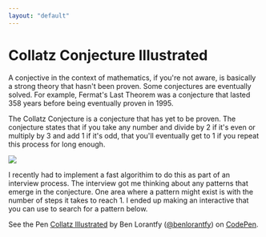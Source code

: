 ```yaml
--- 
layout: "default"
---
```

# Collatz Conjecture Illustrated

A conjective in the context of mathematics, if you're not aware, is basically a strong theory that hasn't been proven. Some conjectures are eventually solved. For example, Fermat's Last Theorem was a conjecture that lasted 358 years before being eventually proven in 1995.

The Collatz Conjecture is a conjecture that has yet to be proven. The conjecture states that if you take any number and divide by 2 if it's even or multiply by 3 and add 1 if it's odd, that you'll eventually get to 1 if you repeat this process for long enough. 

<img src="https://imgs.xkcd.com/comics/collatz_conjecture.png"/>

I recently had to implement a fast algorithim to do this as part of an interview process. The interview got me thinking about any patterns that emerge in the conjecture. One area where a pattern might exist is with the number of steps it takes to reach 1. I ended up making an interactive that you can use to search for a pattern below.

<p data-height="567" data-theme-id="0" data-slug-hash="KWzXoX" data-default-tab="result" data-user="benlorantfy" data-embed-version="2" data-pen-title="Collatz Illustrated" class="codepen">See the Pen <a href="http://codepen.io/benlorantfy/pen/KWzXoX/">Collatz Illustrated</a> by Ben Lorantfy (<a href="http://codepen.io/benlorantfy">@benlorantfy</a>) on <a href="http://codepen.io">CodePen</a>.</p>
<script async src="https://production-assets.codepen.io/assets/embed/ei.js"></script>
